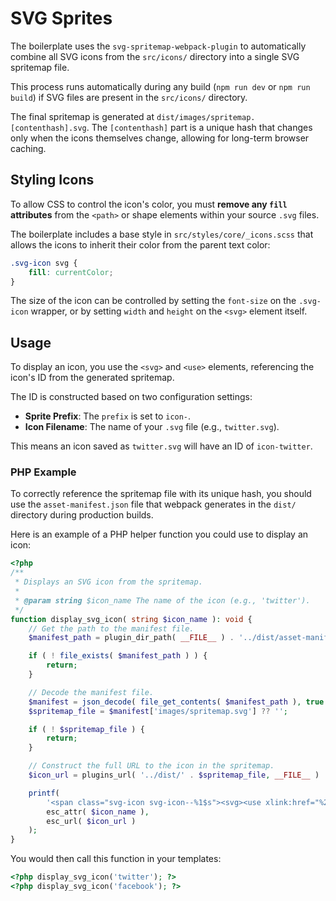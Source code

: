 # SVG Sprites

The boilerplate uses the `svg-spritemap-webpack-plugin` to automatically combine all SVG icons from the `src/icons/` directory into a single SVG spritemap file.

This process runs automatically during any build (`npm run dev` or `npm run build`) if SVG files are present in the `src/icons/` directory.

The final spritemap is generated at `dist/images/spritemap.[contenthash].svg`. The `[contenthash]` part is a unique hash that changes only when the icons themselves change, allowing for long-term browser caching.

## Styling Icons

To allow CSS to control the icon's color, you must **remove any `fill` attributes** from the `<path>` or shape elements within your source `.svg` files.

The boilerplate includes a base style in `src/styles/core/_icons.scss` that allows the icons to inherit their color from the parent text color:
```scss
.svg-icon svg {
    fill: currentColor;
}
```

The size of the icon can be controlled by setting the `font-size` on the `.svg-icon` wrapper, or by setting `width` and `height` on the `<svg>` element itself.

## Usage

To display an icon, you use the `<svg>` and `<use>` elements, referencing the icon's ID from the generated spritemap.

The ID is constructed based on two configuration settings:
- **Sprite Prefix**: The `prefix` is set to `icon-`.
- **Icon Filename**: The name of your `.svg` file (e.g., `twitter.svg`).

This means an icon saved as `twitter.svg` will have an ID of `icon-twitter`.

### PHP Example

To correctly reference the spritemap file with its unique hash, you should use the `asset-manifest.json` file that webpack generates in the `dist/` directory during production builds.

Here is an example of a PHP helper function you could use to display an icon:

```php
<?php
/**
 * Displays an SVG icon from the spritemap.
 *
 * @param string $icon_name The name of the icon (e.g., 'twitter').
 */
function display_svg_icon( string $icon_name ): void {
    // Get the path to the manifest file.
    $manifest_path = plugin_dir_path( __FILE__ ) . '../dist/asset-manifest.json';

    if ( ! file_exists( $manifest_path ) ) {
        return;
    }

    // Decode the manifest file.
    $manifest = json_decode( file_get_contents( $manifest_path ), true );
    $spritemap_file = $manifest['images/spritemap.svg'] ?? '';

    if ( ! $spritemap_file ) {
        return;
    }

    // Construct the full URL to the icon in the spritemap.
    $icon_url = plugins_url( '../dist/' . $spritemap_file, __FILE__ ) . '#icon-' . $icon_name;

    printf(
        '<span class="svg-icon svg-icon--%1$s"><svg><use xlink:href="%2$s"></use></svg></span>',
        esc_attr( $icon_name ),
        esc_url( $icon_url )
    );
}
```

You would then call this function in your templates:
```php
<?php display_svg_icon('twitter'); ?>
<?php display_svg_icon('facebook'); ?>
```